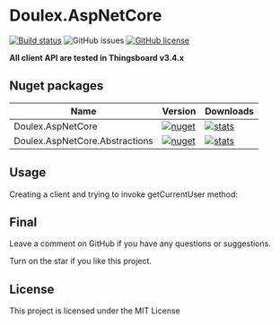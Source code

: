 ﻿# Doulex.AspNetCore

[![Build status](https://ci.appveyor.com/api/projects/status/evbtetf22sxxrph7?svg=true)](https://ci.appveyor.com/project/nepton/Thingsboard.Net)
![GitHub issues](https://img.shields.io/github/issues/nepton/Doulex.AspNetCore.svg)
[![GitHub license](https://img.shields.io/badge/license-MIT-blue.svg)](https://github.com/nepton/Doulex.AspNetCore/blob/master/LICENSE)

**All client API are tested in Thingsboard v3.4.x**

## Nuget packages

| Name                           | Version                                                                                                                                       | Downloads                                                                                                                                      |
|--------------------------------|-----------------------------------------------------------------------------------------------------------------------------------------------|------------------------------------------------------------------------------------------------------------------------------------------------|
| Doulex.AspNetCore              | [![nuget](https://img.shields.io/nuget/v/Doulex.AspNetCore.svg)](https://www.nuget.org/packages/Doulex.AspNetCore/)                           | [![stats](https://img.shields.io/nuget/dt/Doulex.AspNetCore.svg)](https://www.nuget.org/packages/Doulex.AspNetCore/)                           |
| Doulex.AspNetCore.Abstractions | [![nuget](https://img.shields.io/nuget/v/Doulex.AspNetCore.Abstractions.svg)](https://www.nuget.org/packages/Doulex.AspNetCore.Abstractions/) | [![stats](https://img.shields.io/nuget/dt/Doulex.AspNetCore.Abstractions.svg)](https://www.nuget.org/packages/Doulex.AspNetCore.Abstractions/) |

## Usage

Creating a client and trying to invoke getCurrentUser method:

## Final

Leave a comment on GitHub if you have any questions or suggestions.

Turn on the star if you like this project.

## License

This project is licensed under the MIT License
